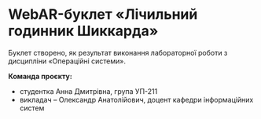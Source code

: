 # WebAR-буклет «Лічильний годинник Шиккарда»
 Буклет створено, як результат виконання лабораторної роботи з дисципліни
«Операційні системи».

**Команда проєкту:**
- студентка Анна Дмитрівна, група УП-211
- викладач – Олександр Анатолійович, доцент кафедри інформаційних систем
